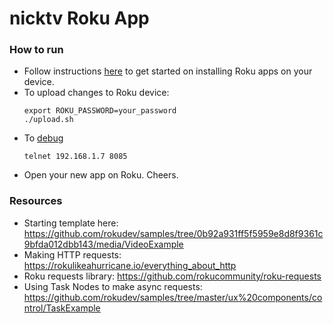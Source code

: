 # nicktv Roku App

### How to run
- Follow instructions [here](https://developer.roku.com/docs/developer-program/getting-started/hello-world.md) 
to get started on installing Roku apps on your device.
- To upload changes to Roku device:
    ```
    export ROKU_PASSWORD=your_password
    ./upload.sh
    ```
- To [debug](https://developer.roku.com/docs/developer-program/debugging/debugging-channels.md)
    ```
    telnet 192.168.1.7 8085
    ```
- Open your new app on Roku. Cheers.

### Resources
- Starting template here: https://github.com/rokudev/samples/tree/0b92a931ff5f5959e8d8f9361c9bfda012dbb143/media/VideoExample
- Making HTTP requests: https://rokulikeahurricane.io/everything_about_http
- Roku requests library: https://github.com/rokucommunity/roku-requests
- Using Task Nodes to make async requests: https://github.com/rokudev/samples/tree/master/ux%20components/control/TaskExample

